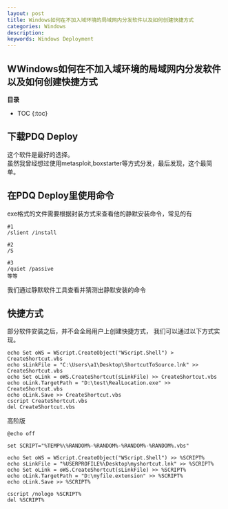 ```yaml
---
layout: post
title: Windows如何在不加入域环境的局域网内分发软件以及如何创建快捷方式
categories: Windows
description: 
keywords: Windows Deployment
---
```


## WWindows如何在不加入域环境的局域网内分发软件以及如何创建快捷方式

**目录**

* TOC
{:toc}

## 下载PDQ Deploy
这个软件是最好的选择。  
虽然我曾经想过使用metasploit,boxstarter等方式分发，最后发现，这个最简单。  

## 在PDQ Deploy里使用命令
exe格式的文件需要根据封装方式来查看他的静默安装命令，常见的有
```
#1
/slient /install

#2
/S

#3
/quiet /passive
等等
```
我们通过静默软件工具查看并猜测出静默安装的命令


## 快捷方式
部分软件安装之后，并不会全局用户上创建快捷方式， 我们可以通过以下方式实现。
  
```
echo Set oWS = WScript.CreateObject("WScript.Shell") > CreateShortcut.vbs
echo sLinkFile = "C:\Users\a1\Desktop\ShortcutToSource.lnk" >> CreateShortcut.vbs
echo Set oLink = oWS.CreateShortcut(sLinkFile) >> CreateShortcut.vbs
echo oLink.TargetPath = "D:\test\RealLocation.exe" >> CreateShortcut.vbs
echo oLink.Save >> CreateShortcut.vbs
cscript CreateShortcut.vbs
del CreateShortcut.vbs
```

高阶版  
```
@echo off

set SCRIPT="%TEMP%\%RANDOM%-%RANDOM%-%RANDOM%-%RANDOM%.vbs"

echo Set oWS = WScript.CreateObject("WScript.Shell") >> %SCRIPT%
echo sLinkFile = "%USERPROFILE%\Desktop\myshortcut.lnk" >> %SCRIPT%
echo Set oLink = oWS.CreateShortcut(sLinkFile) >> %SCRIPT%
echo oLink.TargetPath = "D:\myfile.extension" >> %SCRIPT%
echo oLink.Save >> %SCRIPT%

cscript /nologo %SCRIPT%
del %SCRIPT%
```

